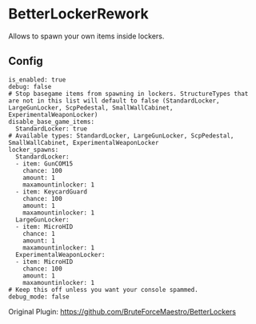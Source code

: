 # BetterLockerRework
 Allows to spawn your own items inside lockers.
## Config
```
is_enabled: true
debug: false
# Stop basegame items from spawning in lockers. StructureTypes that are not in this list will default to false (StandardLocker, LargeGunLocker, ScpPedestal, SmallWallCabinet, ExperimentalWeaponLocker)
disable_base_game_items:
  StandardLocker: true
# Available types: StandardLocker, LargeGunLocker, ScpPedestal, SmallWallCabinet, ExperimentalWeaponLocker
locker_spawns:
  StandardLocker:
  - item: GunCOM15
    chance: 100
    amount: 1
    maxamountinlocker: 1
  - item: KeycardGuard
    chance: 100
    amount: 1
    maxamountinlocker: 1
  LargeGunLocker:
  - item: MicroHID
    chance: 1
    amount: 1
    maxamountinlocker: 1
  ExperimentalWeaponLocker:
  - item: MicroHID
    chance: 100
    amount: 1
    maxamountinlocker: 1
# Keep this off unless you want your console spammed.
debug_mode: false
```

Original Plugin: https://github.com/BruteForceMaestro/BetterLockers
